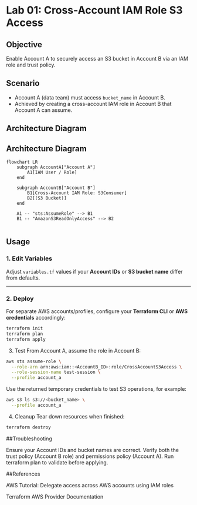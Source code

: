 # Lab 01: Cross-Account IAM Role S3 Access

## Objective
Enable Account A to securely access an S3 bucket in Account B via an IAM role and trust policy.

## Scenario
- Account A (data team) must access `bucket_name` in Account B.
- Achieved by creating a cross-account IAM role in Account B that Account A can assume.

## Architecture Diagram
## Architecture Diagram

```mermaid
flowchart LR
    subgraph AccountA["Account A"]
        A1[IAM User / Role]
    end

    subgraph AccountB["Account B"]
        B1[Cross-Account IAM Role: S3Consumer]
        B2[(S3 Bucket)]
    end

    A1 -- "sts:AssumeRole" --> B1
    B1 -- "AmazonS3ReadOnlyAccess" --> B2


```

## Usage

### 1. Edit Variables
Adjust `variables.tf` values if your **Account IDs** or **S3 bucket name** differ from defaults.

---

### 2. Deploy
For separate AWS accounts/profiles, configure your **Terraform CLI** or **AWS credentials** accordingly:

```bash
terraform init
terraform plan
terraform apply
```
3. Test
From Account A, assume the role in Account B:

```bash
aws sts assume-role \
  --role-arn arn:aws:iam::<AccountB_ID>:role/CrossAccountS3Access \
  --role-session-name test-session \
  --profile account_a
```
Use the returned temporary credentials to test S3 operations, for example:

```bash
aws s3 ls s3://<bucket_name> \
  --profile account_a
```
4. Cleanup
Tear down resources when finished:

```bash
terraform destroy
```

##Troubleshooting

Ensure your Account IDs and bucket names are correct.
Verify both the trust policy (Account B role) and permissions policy (Account A).
Run terraform plan to validate before applying.

##References

AWS Tutorial: Delegate access across AWS accounts using IAM roles

Terraform AWS Provider Documentation


